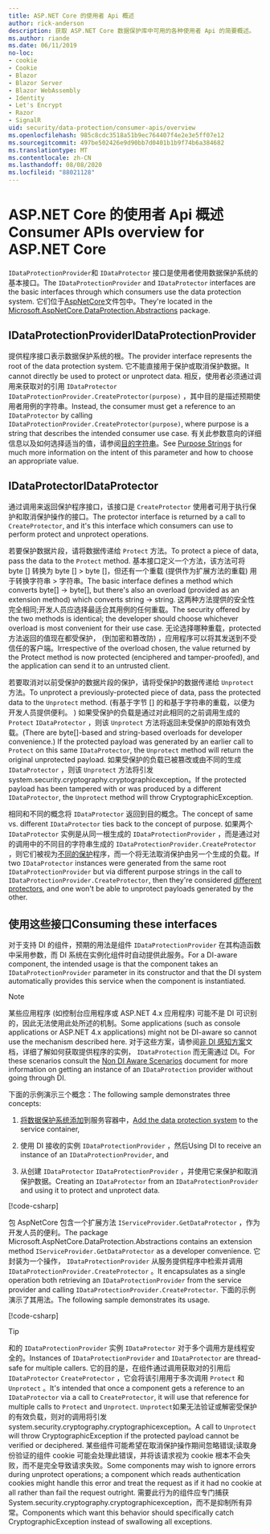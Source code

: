 ```yaml
---
title: ASP.NET Core 的使用者 Api 概述
author: rick-anderson
description: 获取 ASP.NET Core 数据保护库中可用的各种使用者 Api 的简要概述。
ms.author: riande
ms.date: 06/11/2019
no-loc:
- cookie
- Cookie
- Blazor
- Blazor Server
- Blazor WebAssembly
- Identity
- Let's Encrypt
- Razor
- SignalR
uid: security/data-protection/consumer-apis/overview
ms.openlocfilehash: 985c8cdc3518a51b9ec764407f4e2e3e5ff07e12
ms.sourcegitcommit: 497be502426e9d90bb7d0401b1b9f74b6a384682
ms.translationtype: MT
ms.contentlocale: zh-CN
ms.lasthandoff: 08/08/2020
ms.locfileid: "88021128"
---
```

# <a name="consumer-apis-overview-for-aspnet-core"></a><span data-ttu-id="fbfa8-103">ASP.NET Core 的使用者 Api 概述</span><span class="sxs-lookup"><span data-stu-id="fbfa8-103">Consumer APIs overview for ASP.NET Core</span></span>

<span data-ttu-id="fbfa8-104">`IDataProtectionProvider`和 `IDataProtector` 接口是使用者使用数据保护系统的基本接口。</span><span class="sxs-lookup"><span data-stu-id="fbfa8-104">The `IDataProtectionProvider` and `IDataProtector` interfaces are the basic interfaces through which consumers use the data protection system.</span></span> <span data-ttu-id="fbfa8-105">它们位于[AspNetCore](https://www.nuget.org/packages/Microsoft.AspNetCore.DataProtection.Abstractions/)文件包中。</span><span class="sxs-lookup"><span data-stu-id="fbfa8-105">They're located in the [Microsoft.AspNetCore.DataProtection.Abstractions](https://www.nuget.org/packages/Microsoft.AspNetCore.DataProtection.Abstractions/) package.</span></span>

## <a name="idataprotectionprovider"></a><span data-ttu-id="fbfa8-106">IDataProtectionProvider</span><span class="sxs-lookup"><span data-stu-id="fbfa8-106">IDataProtectionProvider</span></span>

<span data-ttu-id="fbfa8-107">提供程序接口表示数据保护系统的根。</span><span class="sxs-lookup"><span data-stu-id="fbfa8-107">The provider interface represents the root of the data protection system.</span></span> <span data-ttu-id="fbfa8-108">它不能直接用于保护或取消保护数据。</span><span class="sxs-lookup"><span data-stu-id="fbfa8-108">It cannot directly be used to protect or unprotect data.</span></span> <span data-ttu-id="fbfa8-109">相反，使用者必须通过调用来获取对的引用 `IDataProtector` `IDataProtectionProvider.CreateProtector(purpose)` ，其中目的是描述预期使用者用例的字符串。</span><span class="sxs-lookup"><span data-stu-id="fbfa8-109">Instead, the consumer must get a reference to an `IDataProtector` by calling `IDataProtectionProvider.CreateProtector(purpose)`, where purpose is a string that describes the intended consumer use case.</span></span> <span data-ttu-id="fbfa8-110">有关此参数意向的详细信息以及如何选择适当的值，请参阅[目的字符串](xref:security/data-protection/consumer-apis/purpose-strings)。</span><span class="sxs-lookup"><span data-stu-id="fbfa8-110">See [Purpose Strings](xref:security/data-protection/consumer-apis/purpose-strings) for much more information on the intent of this parameter and how to choose an appropriate value.</span></span>

## <a name="idataprotector"></a><span data-ttu-id="fbfa8-111">IDataProtector</span><span class="sxs-lookup"><span data-stu-id="fbfa8-111">IDataProtector</span></span>

<span data-ttu-id="fbfa8-112">通过调用来返回保护程序接口，该接口是 `CreateProtector` 使用者可用于执行保护和取消保护操作的接口。</span><span class="sxs-lookup"><span data-stu-id="fbfa8-112">The protector interface is returned by a call to `CreateProtector`, and it's this interface which consumers can use to perform protect and unprotect operations.</span></span>

<span data-ttu-id="fbfa8-113">若要保护数据片段，请将数据传递给 `Protect` 方法。</span><span class="sxs-lookup"><span data-stu-id="fbfa8-113">To protect a piece of data, pass the data to the `Protect` method.</span></span> <span data-ttu-id="fbfa8-114">基本接口定义一个方法，该方法可将 byte [] 转换为 byte [] > byte []，但还有一个重载 (提供作为扩展方法的重载) 用于转换字符串 > 字符串。</span><span class="sxs-lookup"><span data-stu-id="fbfa8-114">The basic interface defines a method which converts byte[] -> byte[], but there's also an overload (provided as an extension method) which converts string -> string.</span></span> <span data-ttu-id="fbfa8-115">这两种方法提供的安全性完全相同;开发人员应选择最适合其用例的任何重载。</span><span class="sxs-lookup"><span data-stu-id="fbfa8-115">The security offered by the two methods is identical; the developer should choose whichever overload is most convenient for their use case.</span></span> <span data-ttu-id="fbfa8-116">无论选择哪种重载，protected 方法返回的值现在都受保护， (到加密和篡改防) ，应用程序可以将其发送到不受信任的客户端。</span><span class="sxs-lookup"><span data-stu-id="fbfa8-116">Irrespective of the overload chosen, the value returned by the Protect method is now protected (enciphered and tamper-proofed), and the application can send it to an untrusted client.</span></span>

<span data-ttu-id="fbfa8-117">若要取消对以前受保护的数据片段的保护，请将受保护的数据传递给 `Unprotect` 方法。</span><span class="sxs-lookup"><span data-stu-id="fbfa8-117">To unprotect a previously-protected piece of data, pass the protected data to the `Unprotect` method.</span></span> <span data-ttu-id="fbfa8-118"> (有基于字节 [] 的和基于字符串的重载，以便为开发人员提供便利。 ) 如果受保护的负载是通过对此相同的之前调用生成的 `Protect` `IDataProtector` ，则该 `Unprotect` 方法将返回未受保护的原始有效负载。</span><span class="sxs-lookup"><span data-stu-id="fbfa8-118">(There are byte[]-based and string-based overloads for developer convenience.) If the protected payload was generated by an earlier call to `Protect` on this same `IDataProtector`, the `Unprotect` method will return the original unprotected payload.</span></span> <span data-ttu-id="fbfa8-119">如果受保护的负载已被篡改或由不同的生成 `IDataProtector` ，则该 `Unprotect` 方法将引发 system.security.cryptography.cryptographicexception。</span><span class="sxs-lookup"><span data-stu-id="fbfa8-119">If the protected payload has been tampered with or was produced by a different `IDataProtector`, the `Unprotect` method will throw CryptographicException.</span></span>

<span data-ttu-id="fbfa8-120">相同和不同的概念将 `IDataProtector` 返回到目的概念。</span><span class="sxs-lookup"><span data-stu-id="fbfa8-120">The concept of same vs. different `IDataProtector` ties back to the concept of purpose.</span></span> <span data-ttu-id="fbfa8-121">如果两个 `IDataProtector` 实例是从同一根生成的 `IDataProtectionProvider` ，而是通过对的调用中的不同目的字符串生成的 `IDataProtectionProvider.CreateProtector` ，则它们被视为[不同的保护](xref:security/data-protection/consumer-apis/purpose-strings)程序，而一个将无法取消保护由另一个生成的负载。</span><span class="sxs-lookup"><span data-stu-id="fbfa8-121">If two `IDataProtector` instances were generated from the same root `IDataProtectionProvider` but via different purpose strings in the call to `IDataProtectionProvider.CreateProtector`, then they're considered [different protectors](xref:security/data-protection/consumer-apis/purpose-strings), and one won't be able to unprotect payloads generated by the other.</span></span>

## <a name="consuming-these-interfaces"></a><span data-ttu-id="fbfa8-122">使用这些接口</span><span class="sxs-lookup"><span data-stu-id="fbfa8-122">Consuming these interfaces</span></span>

<span data-ttu-id="fbfa8-123">对于支持 DI 的组件，预期的用法是组件 `IDataProtectionProvider` 在其构造函数中采用参数，而 DI 系统在实例化组件时自动提供此服务。</span><span class="sxs-lookup"><span data-stu-id="fbfa8-123">For a DI-aware component, the intended usage is that the component takes an `IDataProtectionProvider` parameter in its constructor and that the DI system automatically provides this service when the component is instantiated.</span></span>

> [!NOTE]
> <span data-ttu-id="fbfa8-124">某些应用程序 (如控制台应用程序或 ASP.NET 4.x 应用程序) 可能不是 DI 可识别的，因此无法使用此处所述的机制。</span><span class="sxs-lookup"><span data-stu-id="fbfa8-124">Some applications (such as console applications or ASP.NET 4.x applications) might not be DI-aware so cannot use the mechanism described here.</span></span> <span data-ttu-id="fbfa8-125">对于这些方案，请参阅[非 DI 感知方案](xref:security/data-protection/configuration/non-di-scenarios)文档，详细了解如何获取提供程序的实例， `IDataProtection` 而无需通过 DI。</span><span class="sxs-lookup"><span data-stu-id="fbfa8-125">For these scenarios consult the [Non DI Aware Scenarios](xref:security/data-protection/configuration/non-di-scenarios) document for more information on getting an instance of an `IDataProtection` provider without going through DI.</span></span>

<span data-ttu-id="fbfa8-126">下面的示例演示三个概念：</span><span class="sxs-lookup"><span data-stu-id="fbfa8-126">The following sample demonstrates three concepts:</span></span>

1. <span data-ttu-id="fbfa8-127">[将数据保护系统添加](xref:security/data-protection/configuration/overview)到服务容器中，</span><span class="sxs-lookup"><span data-stu-id="fbfa8-127">[Add the data protection system](xref:security/data-protection/configuration/overview) to the service container,</span></span>

2. <span data-ttu-id="fbfa8-128">使用 DI 接收的实例 `IDataProtectionProvider` ，然后</span><span class="sxs-lookup"><span data-stu-id="fbfa8-128">Using DI to receive an instance of an `IDataProtectionProvider`, and</span></span>

3. <span data-ttu-id="fbfa8-129">从创建 `IDataProtector` `IDataProtectionProvider` ，并使用它来保护和取消保护数据。</span><span class="sxs-lookup"><span data-stu-id="fbfa8-129">Creating an `IDataProtector` from an `IDataProtectionProvider` and using it to protect and unprotect data.</span></span>

[!code-csharp[](../using-data-protection/samples/protectunprotect.cs?highlight=26,34,35,36,37,38,39,40)]

<span data-ttu-id="fbfa8-130">包 AspNetCore 包含一个扩展方法 `IServiceProvider.GetDataProtector` ，作为开发人员的便利。</span><span class="sxs-lookup"><span data-stu-id="fbfa8-130">The package Microsoft.AspNetCore.DataProtection.Abstractions contains an extension method `IServiceProvider.GetDataProtector` as a developer convenience.</span></span> <span data-ttu-id="fbfa8-131">它封装为一个操作， `IDataProtectionProvider` 从服务提供程序中检索并调用 `IDataProtectionProvider.CreateProtector` 。</span><span class="sxs-lookup"><span data-stu-id="fbfa8-131">It encapsulates as a single operation both retrieving an `IDataProtectionProvider` from the service provider and calling `IDataProtectionProvider.CreateProtector`.</span></span> <span data-ttu-id="fbfa8-132">下面的示例演示了其用法。</span><span class="sxs-lookup"><span data-stu-id="fbfa8-132">The following sample demonstrates its usage.</span></span>

[!code-csharp[](./overview/samples/getdataprotector.cs?highlight=15)]

>[!TIP]
> <span data-ttu-id="fbfa8-133">和的 `IDataProtectionProvider` 实例 `IDataProtector` 对于多个调用方是线程安全的。</span><span class="sxs-lookup"><span data-stu-id="fbfa8-133">Instances of `IDataProtectionProvider` and `IDataProtector` are thread-safe for multiple callers.</span></span> <span data-ttu-id="fbfa8-134">它的目的是，在组件通过调用获取对的引用后 `IDataProtector` `CreateProtector` ，它会将该引用用于多次调用 `Protect` 和 `Unprotect` 。</span><span class="sxs-lookup"><span data-stu-id="fbfa8-134">It's intended that once a component gets a reference to an `IDataProtector` via a call to `CreateProtector`, it will use that reference for multiple calls to `Protect` and `Unprotect`.</span></span> <span data-ttu-id="fbfa8-135">`Unprotect`如果无法验证或解密受保护的有效负载，则对的调用将引发 system.security.cryptography.cryptographicexception。</span><span class="sxs-lookup"><span data-stu-id="fbfa8-135">A call to `Unprotect` will throw CryptographicException if the protected payload cannot be verified or deciphered.</span></span> <span data-ttu-id="fbfa8-136">某些组件可能希望在取消保护操作期间忽略错误;读取身份验证的组件 cookie 可能会处理此错误，并将该请求视为 cookie 根本不会失败，而不是完全导致请求失败。</span><span class="sxs-lookup"><span data-stu-id="fbfa8-136">Some components may wish to ignore errors during unprotect operations; a component which reads authentication cookies might handle this error and treat the request as if it had no cookie at all rather than fail the request outright.</span></span> <span data-ttu-id="fbfa8-137">需要此行为的组件应专门捕获 System.security.cryptography.cryptographicexception，而不是抑制所有异常。</span><span class="sxs-lookup"><span data-stu-id="fbfa8-137">Components which want this behavior should specifically catch CryptographicException instead of swallowing all exceptions.</span></span>
